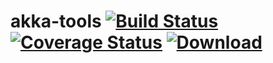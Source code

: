 # akka-tools [![Build Status](https://travis-ci.org/evolution-gaming/akka-tools.svg)](https://travis-ci.org/evolution-gaming/akka-tools) [![Coverage Status](https://coveralls.io/repos/evolution-gaming/akka-tools/badge.svg)](https://coveralls.io/r/evolution-gaming/akka-tools) [ ![Download](https://api.bintray.com/packages/evolutiongaming/Maven/akka-tools/images/download.svg) ](https://bintray.com/evolutiongaming/Maven/akka-tools/_latestVersion)
